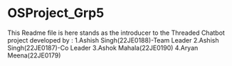 # OSProject_Grp5
This Readme file is here stands as the introducer to the Threaded Chatbot project developed by :
1.Ashish Singh(22JE0188)-Team Leader
2.Ashish Singh(22JE0187)-Co Leader
3.Ashok Mahala(22JE0190)
4.Aryan Meena(22JE0179)
